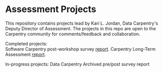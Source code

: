 # Assessment Projects
This repository contains projects lead by Kari L. Jordan, Data Carpentry's Deputy Director of Assessment. The projects in this repo are open to the Carpentry community for comments/feedback and collaboration.

Completed projects:  
Software Carpentry post-workshop survey [report](https://carpentries.github.io/assessment-projects/software-carpentry-projects/analysis-postworkshop.html).
Carpentry Long-Term Assessment [report](https://carpentries.github.io/assessment-projects/joint-carpentry-projects/report.html).

In-progress projects:
Data Carpentry Archived pre/post survey report
